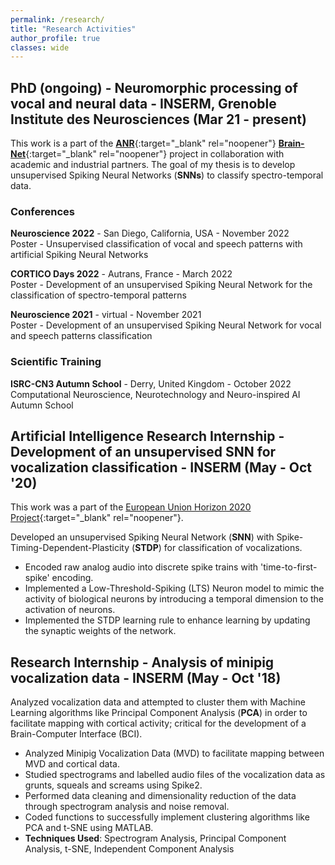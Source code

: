 ```yaml
---
permalink: /research/
title: "Research Activities"
author_profile: true
classes: wide
---
```


## PhD (ongoing) - Neuromorphic processing of vocal and neural data - INSERM, Grenoble Institute des Neurosciences (Mar 21 - present)

This work is a part of the [**ANR**](https://anr.fr/en/){:target="_blank" rel="noopener"} [**Brain-Net**](https://sites.google.com/view/brainnet-project/accueil){:target="_blank" rel="noopener"} project in collaboration with academic and industrial partners. The goal of my thesis is to develop unsupervised Spiking Neural Networks (**SNNs**) to classify spectro-temporal data. 

### Conferences 

**Neuroscience 2022** - San Diego, California, USA - November 2022\
Poster - Unsupervised classification of vocal and speech patterns with artificial Spiking Neural Networks

**CORTICO Days 2022** - Autrans, France - March 2022\
Poster - Development of an unsupervised Spiking Neural Network for the classification of spectro-temporal patterns

**Neuroscience 2021** - virtual - November 2021\
Poster - Development of an unsupervised Spiking Neural Network for vocal and speech patterns classification

### Scientific Training

**ISRC-CN3 Autumn School** - Derry, United Kingdom - October 2022\
Computational Neuroscience, Neurotechnology and Neuro-inspired AI Autumn School

## Artificial Intelligence Research Internship - Development of an unsupervised SNN for vocalization classification - INSERM (May - Oct '20)

This work was a part of the [European Union Horizon 2020 Project](https://ec.europa.eu/programmes/horizon2020/en){:target="_blank" rel="noopener"}.

Developed an unsupervised Spiking Neural Network (**SNN**) with Spike-Timing-Dependent-Plasticity (**STDP**) for classification of vocalizations.

- Encoded raw analog audio into discrete spike trains with 'time-to-first-spike' encoding.
- Implemented a Low-Threshold-Spiking (LTS) Neuron model to mimic the activity of biological neurons by introducing a temporal dimension to the activation of neurons.
- Implemented the STDP learning rule to enhance learning by updating the synaptic weights of the network.


## Research Internship - Analysis of minipig vocalization data - INSERM (May - Oct '18)

Analyzed vocalization data and attempted to cluster them with Machine Learning algorithms like Principal Component Analysis (**PCA**) in order to facilitate mapping with cortical activity; critical for the development of a Brain-Computer Interface (BCI).

- Analyzed Minipig Vocalization Data (MVD) to facilitate mapping between MVD and cortical data.
- Studied spectrograms and labelled audio files of the vocalization data as grunts, squeals and screams using Spike2.
- Performed data cleaning and dimensionality reduction of the data through spectrogram analysis and noise removal.
- Coded functions to successfully implement clustering algorithms like PCA and t-SNE using MATLAB.
- **Techniques Used**: Spectrogram Analysis, Principal Component Analysis, t-SNE, Independent Component Analysis
